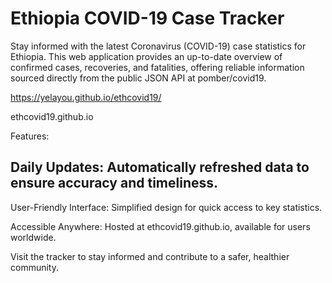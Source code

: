 # Ethiopia COVID-19 Case Tracker

Stay informed with the latest Coronavirus (COVID-19) case statistics for Ethiopia. This web application provides an up-to-date overview of confirmed cases, recoveries, and fatalities, offering reliable information sourced directly from the public JSON API at pomber/covid19.

https://yelayou.github.io/ethcovid19/

ethcovid19.github.io 

Features:
## Daily Updates: Automatically refreshed data to ensure accuracy and timeliness.

User-Friendly Interface: Simplified design for quick access to key statistics.

Accessible Anywhere: Hosted at ethcovid19.github.io, available for users worldwide.

Visit the tracker to stay informed and contribute to a safer, healthier community.
